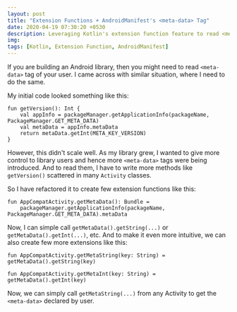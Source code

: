 ```yaml
---
layout: post
title: "Extension Functions + AndroidManifest's <meta-data> Tag"
date: 2020-04-19 07:30:20 +0530
description: Leveraging Kotlin's extension function feature to read <meta-data> tags from AndroidManifest
img:
tags: [Kotlin, Extension Function, AndroidManifest]
---
```

If you are building an Android library, then you might need to read `<meta-data>` tag of your user. I came across with similar situation, where I need to do the same.

My initial code looked something like this:
```
fun getVersion(): Int {
    val appInfo = packageManager.getApplicationInfo(packageName, PackageManager.GET_META_DATA)
    val metaData = appInfo.metaData
    return metaData.getInt(META_KEY_VERSION)
}
```

However, this didn't scale well. As my library grew, I wanted to give more control to library users and hence more `<meta-data>` tags were being introduced. And to read them, I have to write more methods like `getVersion()` scattered in many `Activity` classes.

So I have refactored it to create few extension functions like this:
```
fun AppCompatActivity.getMetaData(): Bundle =
    packageManager.getApplicationInfo(packageName, PackageManager.GET_META_DATA).metaData
```

Now, I can simple call `getMetaData().getString(...)` or `getMetaData().getInt(...)`, etc. And to make it even more intuitive, we can also create few more extensions like this:
```
fun AppCompatActivity.getMetaString(key: String) = getMetaData().getString(key)

fun AppCompatActivity.getMetaInt(key: String) = getMetaData().getInt(key)
```

Now, we can simply call `getMetaString(...)` from any Activity to get the `<meta-data>` declared by user.
